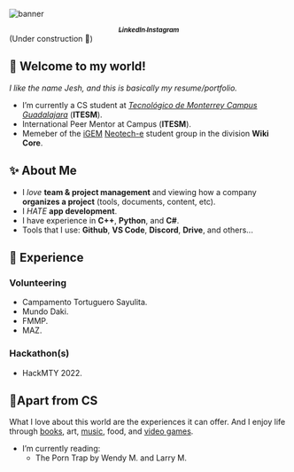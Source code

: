 <!--
**J35HN/J35HN** is a ✨ _special_ ✨ repository because its `README.md` (this file) appears on your GitHub profile.

Here are some ideas to get you started:

- 🔭 I’m currently working on ...
- 🌱 I’m currently learning ...
- 👯 I’m looking to collaborate on ...
- 🤔 I’m looking for help with ...
- 💬 Ask me about ...
- 📫 How to reach me: ...
- 😄 Pronouns: ...
- ⚡ Fun fact: ...
-->
![banner](https://user-images.githubusercontent.com/72514826/224431446-60496e02-1863-43a6-ae85-b19b5c1d984d.png)
<div align="center">
 <a href = "https://www.linkedin.com/in/jeshuanavaavila/"> <strong><sub><i> LinkedIn </i></sub></strong> </a>
 <a href = "https://www.instagram.com/yllaertontubhsej/"> <strong><sub><i> Instagram </i></sub></strong> </a>
</div>
(Under construction 🚧)

## 👋 Welcome to my world! 
_I like the name Jesh, and this is basically my resume/portfolio._
* I’m currently a CS student at [_Tecnológico de Monterrey Campus Guadalajara_](https://tec.mx/en) (**ITESM**). 
* International Peer Mentor at Campus (**ITESM**).
* Memeber of the [iGEM](https://igem.org/) [Neotech-e](https://www.instagram.com/igemtec_gdl/) student group in the division **Wiki Core**.

## ✨ About Me
* I _love_ **team & project management** and viewing how a company **organizes a project** (tools, documents, content, etc). 
* I _HATE_ **app development**. 
* I have experience in **C++**, **Python**, and **C#**. 
* Tools that I use: **Github**, **VS Code**, **Discord**, **Drive**, and others...

## 🚩 Experience 
### Volunteering
* Campamento Tortuguero Sayulita.
* Mundo Daki.
* FMMP.
* MAZ.
### Hackathon(s) 
* HackMTY 2022. 


## 🎨Apart from CS
What I love about this world are the experiences it can offer. And I enjoy life through [books](https://github.com/J35HN/J35HN/blob/main/book-record.md), art, [music](https://open.spotify.com/user/zcarlsn5bxslhx81ksavsnekv?si=491b73fe330f456c), food, and [video games](https://steamcommunity.com/id/pigihunter/). 
* I’m currently reading:
  * The Porn Trap by Wendy M. and Larry M.

